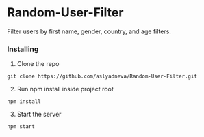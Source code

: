# Random-User-Filter

Filter users by first name, gender, country, and age filters.

### Installing

1. Clone the repo

```
git clone https://github.com/aslyadneva/Random-User-Filter.git
```

2. Run npm install inside project root

```
npm install
```

3. Start the server

```
npm start
```
